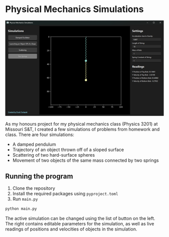 # Physical Mechanics Simulations

<p align="center">
  <img src=".github/program.png" width="750" alt="Screenshot of program"/>
</p>

As my honours project for my physical mechanics class (Physics 3201) at Missouri S&T, I created a few simulations of problems from homework and class. There are four simulations:

- A damped pendulum
- Trajectory of an object thrown off of a sloped surface
- Scattering of two hard-surface spheres
- Movement of two objects of the same mass connected by two springs

## Running the program

1. Clone the repository
2. Install the required packages using `pyproject.toml`
3. Run `main.py`

```bash
python main.py
```

The active simulation can be changed using the list of button on the left. The right contains editable parameters for the simulation, as well as live readings of positions and velocities of objects in the simulation.
